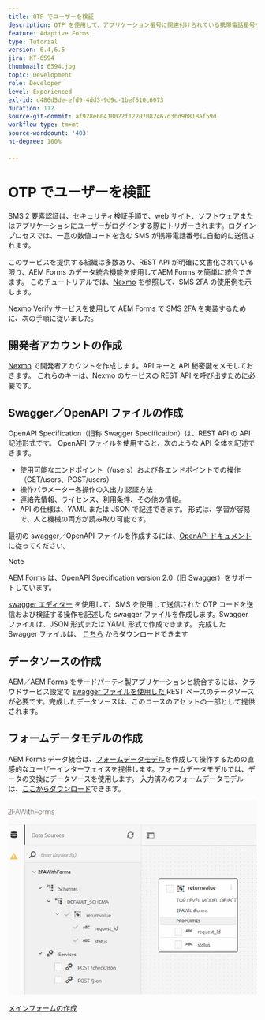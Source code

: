 ```yaml
---
title: OTP でユーザーを検証
description: OTP を使用して、アプリケーション番号に関連付けられている携帯電話番号を確認します。
feature: Adaptive Forms
type: Tutorial
version: 6.4,6.5
jira: KT-6594
thumbnail: 6594.jpg
topic: Development
role: Developer
level: Experienced
exl-id: d486d5de-efd9-4dd3-9d9c-1bef510c6073
duration: 112
source-git-commit: af928e60410022f12207082467d3bd9b818af59d
workflow-type: tm+mt
source-wordcount: '403'
ht-degree: 100%

---
```


# OTP でユーザーを検証

SMS 2 要素認証は、セキュリティ検証手順で、web サイト、ソフトウェアまたはアプリケーションにユーザーがログインする際にトリガーされます。ログインプロセスでは、一意の数値コードを含む SMS が携帯電話番号に自動的に送信されます。

このサービスを提供する組織は多数あり、REST API が明確に文書化されている限り、AEM Forms のデータ統合機能を使用してAEM Forms を簡単に統合できます。 このチュートリアルでは、[Nexmo](https://developer.nexmo.com/verify/overview) を参照して、SMS 2FA の使用例を示します。

Nexmo Verify サービスを使用して AEM Forms で SMS 2FA を実装するために、次の手順に従いました。

## 開発者アカウントの作成

[Nexmo](https://dashboard.nexmo.com/sign-in) で開発者アカウントを作成します。API キーと API 秘密鍵をメモしておきます。 これらのキーは、Nexmo のサービスの REST API を呼び出すために必要です。

## Swagger／OpenAPI ファイルの作成

OpenAPI Specification（旧称 Swagger Specification）は、REST API の API 記述形式です。 OpenAPI ファイルを使用すると、次のような API 全体を記述できます。

* 使用可能なエンドポイント（/users）および各エンドポイントでの操作（GET/users、POST/users）
* 操作パラメーター各操作の入出力
認証方法
* 連絡先情報、ライセンス、利用条件、その他の情報。
* API の仕様は、YAML または JSON で記述できます。 形式は、学習が容易で、人と機械の両方が読み取り可能です。

最初の swagger／OpenAPI ファイルを作成するには、[OpenAPI ドキュメント](https://swagger.io/docs/specification/2-0/basic-structure/) に従ってください。

>[!NOTE]
> AEM Forms は、OpenAPI Specification version 2.0（旧 Swagger）をサポートしています。

[swagger エディター](https://editor.swagger.io/) を使用して、SMS を使用して送信された OTP コードを送信および検証する操作を記述した swagger ファイルを作成します。Swagger ファイルは、JSON 形式または YAML 形式で作成できます。 完成した Swagger ファイルは、 [こちら](assets/two-factore-authentication-swagger.zip) からダウンロードできます

## データソースの作成

AEM／AEM Forms をサードパーティ製アプリケーションと統合するには、クラウドサービス設定で [swagger ファイルを使用した ](https://experienceleague.adobe.com/docs/experience-manager-learn/forms/ic-web-channel-tutorial/parttwo.html?lang=ja)REST ベースのデータソースが必要です。完成したデータソースは、このコースのアセットの一部として提供されます。

## フォームデータモデルの作成

AEM Forms データ統合は、[フォームデータモデル](https://experienceleague.adobe.com/docs/experience-manager-65/forms/form-data-model/create-form-data-models.html?lang=ja)を作成して操作するための直感的なユーザーインターフェイスを提供します。フォームデータモデルでは、データの交換にデータソースを使用します。
入力済みのフォームデータモデルは、[ここからダウンロード](assets/sms-2fa-fdm.zip)できます。

![fdm](assets/2FA-fdm.PNG)

[メインフォームの作成](./create-the-main-adaptive-form.md)
